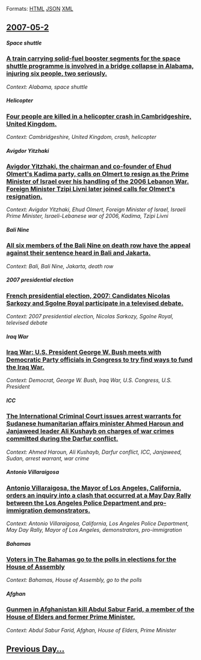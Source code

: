 
Formats: [HTML](2007/05/2/index.html)  [JSON](2007/05/2/index.json)  [XML](2007/05/2/index.xml)  

## [2007-05-2](/news/2007/05/2/index.md)

##### Space shuttle
### [ A train carrying solid-fuel booster segments for the space shuttle programme is involved in a bridge collapse in Alabama, injuring six people, two seriously. ](/news/2007/05/2/a-train-carrying-solid-fuel-booster-segments-for-the-space-shuttle-programme-is-involved-in-a-bridge-collapse-in-alabama-injuring-six-peop.md)
_Context: Alabama, space shuttle_

##### Helicopter
### [ Four people are killed in a helicopter crash in Cambridgeshire, United Kingdom. ](/news/2007/05/2/four-people-are-killed-in-a-helicopter-crash-in-cambridgeshire-united-kingdom.md)
_Context: Cambridgeshire, United Kingdom, crash, helicopter_

##### Avigdor Yitzhaki
### [ Avigdor Yitzhaki, the chairman and co-founder of Ehud Olmert's Kadima party, calls on Olmert to resign as the Prime Minister of Israel over his handling of the 2006 Lebanon War. Foreign Minister Tzipi Livni later joined calls for Olmert's resignation. ](/news/2007/05/2/avigdor-yitzhaki-the-chairman-and-co-founder-of-ehud-olmert-s-kadima-party-calls-on-olmert-to-resign-as-the-prime-minister-of-israel-over.md)
_Context: Avigdor Yitzhaki, Ehud Olmert, Foreign Minister of Israel, Israeli Prime Minister, Israeli-Lebanese war of 2006, Kadima, Tzipi Livni_

##### Bali Nine
### [ All six members of the Bali Nine on death row have the appeal against their sentence heard in Bali and Jakarta. ](/news/2007/05/2/all-six-members-of-the-bali-nine-on-death-row-have-the-appeal-against-their-sentence-heard-in-bali-and-jakarta.md)
_Context: Bali, Bali Nine, Jakarta, death row_

##### 2007 presidential election
### [ French presidential election, 2007: Candidates Nicolas Sarkozy and Sgolne Royal participate in a televised debate. ](/news/2007/05/2/french-presidential-election-2007-candidates-nicolas-sarkozy-and-segolene-royal-participate-in-a-televised-debate.md)
_Context: 2007 presidential election, Nicolas Sarkozy, Sgolne Royal, televised debate_

##### Iraq War
### [ Iraq War: U.S. President George W. Bush meets with Democratic Party officials in Congress to try find ways to fund the Iraq War. ](/news/2007/05/2/iraq-war-u-s-president-george-w-bush-meets-with-democratic-party-officials-in-congress-to-try-find-ways-to-fund-the-iraq-war.md)
_Context: Democrat, George W. Bush, Iraq War, U.S. Congress, U.S. President_

##### ICC
### [ The International Criminal Court issues arrest warrants for Sudanese humanitarian affairs minister Ahmed Haroun and Janjaweed leader Ali Kushayb on charges of war crimes committed during the Darfur conflict. ](/news/2007/05/2/the-international-criminal-court-issues-arrest-warrants-for-sudanese-humanitarian-affairs-minister-ahmed-haroun-and-janjaweed-leader-ali-ku.md)
_Context: Ahmed Haroun, Ali Kushayb, Darfur conflict, ICC, Janjaweed, Sudan, arrest warrant, war crime_

##### Antonio Villaraigosa
### [ Antonio Villaraigosa, the Mayor of Los Angeles, California, orders an inquiry into a clash that occurred at a May Day Rally between the Los Angeles Police Department and pro-immigration demonstrators. ](/news/2007/05/2/antonio-villaraigosa-the-mayor-of-los-angeles-california-orders-an-inquiry-into-a-clash-that-occurred-at-a-may-day-rally-between-the-los.md)
_Context: Antonio Villaraigosa, California, Los Angeles Police Department, May Day Rally, Mayor of Los Angeles, demonstrators, pro-immigration_

##### Bahamas
### [ Voters in The Bahamas go to the polls in elections for the House of Assembly ](/news/2007/05/2/voters-in-the-bahamas-go-to-the-polls-in-elections-for-the-house-of-assembly.md)
_Context: Bahamas, House of Assembly, go to the polls_

##### Afghan
### [ Gunmen in Afghanistan kill Abdul Sabur Farid, a member of the House of Elders and former Prime Minister. ](/news/2007/05/2/gunmen-in-afghanistan-kill-abdul-sabur-farid-a-member-of-the-house-of-elders-and-former-prime-minister.md)
_Context: Abdul Sabur Farid, Afghan, House of Elders, Prime Minister_

## [Previous Day...](/news/2007/05/1/index.md)

